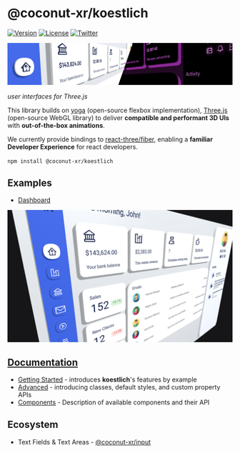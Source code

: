 # @coconut-xr/koestlich

[![Version](https://img.shields.io/npm/v/@coconut-xr/koestlich?style=flat-square)](https://npmjs.com/package/@coconut-xr/koestlich)
[![License](https://img.shields.io/github/license/coconut-xr/koestlich.svg?style=flat-square)](https://github.com/coconut-xr/koestlich/blob/master/LICENSE)
[![Twitter](https://img.shields.io/twitter/follow/coconut_xr?style=flat-square)](https://twitter.com/coconut_xr)

![header image](./images/koestlich-header.jpg)

_user interfaces for Three.js_

This library builds on [yoga](https://github.com/facebook/yoga) (open-source flexbox implementation), [Three.js](https://github.com/mrdoob/three.js) (open-source WebGL library) to deliver **compatible and performant 3D UIs** with **out-of-the-box animations**.

We currently provide bindings to [react-three/fiber](https://github.com/pmndrs/react-three-fiber), enabling a **familiar Developer Experience** for react developers.

`npm install @coconut-xr/koestlich`

## Examples

* [Dashboard](https://codesandbox.io/s/koestlich-dashboard-example-8hjx90)

![dashboard example](./images/dashboard.png)

## [Documentation](https://coconut-xr.github.io/koestlich)

* [Getting Started](https://coconut-xr.github.io/koestlich/#/getting-started) - introduces **koestlich**'s features by example
* [Advanced](https://coconut-xr.github.io/koestlich/#/advanced) - introducing classes, default styles, and custom property APIs
* [Components](https://coconut-xr.github.io/koestlich/#/components) - Description of available components and their API

## Ecosystem

* Text Fields & Text Areas - [@coconut-xr/input](https://github.com/coconut-xr/input)